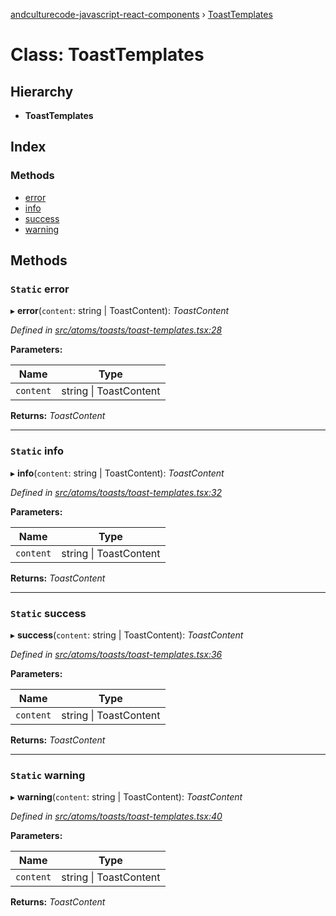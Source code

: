 [andculturecode-javascript-react-components](../README.md) › [ToastTemplates](toasttemplates.md)

# Class: ToastTemplates

## Hierarchy

* **ToastTemplates**

## Index

### Methods

* [error](toasttemplates.md#static-error)
* [info](toasttemplates.md#static-info)
* [success](toasttemplates.md#static-success)
* [warning](toasttemplates.md#static-warning)

## Methods

### `Static` error

▸ **error**(`content`: string | ToastContent): *ToastContent*

*Defined in [src/atoms/toasts/toast-templates.tsx:28](https://github.com/AndcultureCode/AndcultureCode.JavaScript.React.Components/blob/059eef4/src/atoms/toasts/toast-templates.tsx#L28)*

**Parameters:**

Name | Type |
------ | ------ |
`content` | string &#124; ToastContent |

**Returns:** *ToastContent*

___

### `Static` info

▸ **info**(`content`: string | ToastContent): *ToastContent*

*Defined in [src/atoms/toasts/toast-templates.tsx:32](https://github.com/AndcultureCode/AndcultureCode.JavaScript.React.Components/blob/059eef4/src/atoms/toasts/toast-templates.tsx#L32)*

**Parameters:**

Name | Type |
------ | ------ |
`content` | string &#124; ToastContent |

**Returns:** *ToastContent*

___

### `Static` success

▸ **success**(`content`: string | ToastContent): *ToastContent*

*Defined in [src/atoms/toasts/toast-templates.tsx:36](https://github.com/AndcultureCode/AndcultureCode.JavaScript.React.Components/blob/059eef4/src/atoms/toasts/toast-templates.tsx#L36)*

**Parameters:**

Name | Type |
------ | ------ |
`content` | string &#124; ToastContent |

**Returns:** *ToastContent*

___

### `Static` warning

▸ **warning**(`content`: string | ToastContent): *ToastContent*

*Defined in [src/atoms/toasts/toast-templates.tsx:40](https://github.com/AndcultureCode/AndcultureCode.JavaScript.React.Components/blob/059eef4/src/atoms/toasts/toast-templates.tsx#L40)*

**Parameters:**

Name | Type |
------ | ------ |
`content` | string &#124; ToastContent |

**Returns:** *ToastContent*
